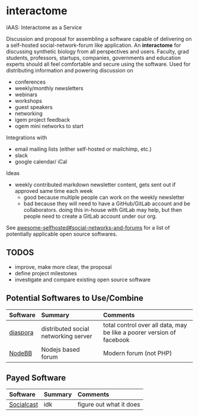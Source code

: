 # interactome
IAAS: Interactome as a Service

Discussion and proposal for assembling a software capable of delivering on a self-hosted social-network-forum like application. An **interactome** for discussing synthetic biology from all perspectives and users. Faculty, grad students, professors, startups, companies, governments and education experts should all feel comfortable and secure using the software. Used for distributing information and powering discussion on

- conferences
- weekly/monthly newsletters
- webinars
- workshops
- guest speakers
- networking
- igem project feedback
- ogem mini networks to start

Integrations with
- email mailing lists (either self-hosted or mailchimp, etc.)
- slack
- google calendar/ iCal


Ideas
- weekly contributed markdown newsletter content, gets sent out if approved same time each week
  * good because multiple people can work on the weekly newsletter
  * bad because they will need to have a GitHub/GitLab account and be collaborators. doing this in-house with GitLab may help, but then people need to create a GitLab account under our org. 

See [awesome-selfhosted#social-networks-and-forums](https://github.com/Kickball/awesome-selfhosted#social-networks-and-forums) for a list of potentially applicable open source softwares.

## TODOS
- improve, make more clear, the proposal
- define project milestones
- investigate and compare existing open source software

## Potential Softwares to Use/Combine

<!-- confused how to write a markdown table? -->
<!-- see: https://github.com/adam-p/markdown-here/wiki/Markdown-Cheatsheet#tables -->
<!-- each row must be on one line. best editing environment will be a text editor with soft-wrap on -->
<!-- plus use link names like here to keep it cleaner -->

| Software             | Summary                              | Comments                              |
|:---------------------|:-------------------------------------|:--------------------------------------|
| [diaspora][diaspora] | distributed social networking server | total control over all data, may be like a poorer version of facebook |
| [NodeBB][NodeBB]     | Nodejs based forum                   | Modern forum (not PHP)                |

[diaspora]: https://diasporafoundation.org/
[NodeBB]: https://nodebb.org/

## Payed Software


| Software                 | Summary                              | Comments                              |
|:-------------------------|:-------------------------------------|:--------------------------------------|
| [Socialcast][Socialcast] | idk                                  | figure out what it does               |


[Socialcast]: http://www.socialcast.com/pricing#pricing
